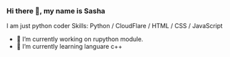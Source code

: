 ### Hi there 👋, my name is Sasha

I am just python coder
Skills: Python / CloudFlare / HTML / CSS / JavaScript

- 🔭 I’m currently working on rupython module.
- 🌱 I’m currently learning languare c++
